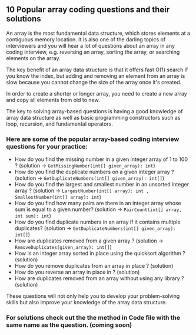 ## 10 Popular array coding questions and their solutions

An array is the most fundamental data structure, which stores elements at a contiguous memory location. It is also one of the darling topics of interviewers and you will hear a lot of questions about an array in any coding interview, e.g. reversing an array, sorting the array, or searching elements on the array.

The key benefit of an array data structure is that it offers fast O(1) search if you know the index, but adding and removing an element from an array is slow because you cannot change the size of the array once it's created.

In order to create a shorter or longer array, you need to create a new array and copy all elements from old to new.

The key to solving array-based questions is having a good knowledge of array data structure as well as basic programming constructors such as loop, recursion, and fundamental operators.

### Here are some of the popular array-based coding interview questions for your practice:

- How do you find the missing number in a given integer array of 1 to 100 ? (solution -> `GetMissingNumber(int[] given_array): int`)
- How do you find the duplicate numbers on a given integer array ? (solution -> `GetDuplicateNumbers(int[] given_array): int[]`)
- How do you find the largest and smallest number in an unsorted integer array ? (solution -> `LargestNumber(int[] array): int , SmallestNumber(int[] array): int`)
- How do you find how many pairs are there in an integer array whose sum is equal to a given number? (solution -> `PairCount(int[] array, int sum): int`)
- How do you find duplicate numbers in an array if it contains multiple duplicates? (solution -> `GetDuplicateNumbers(int[] given_array): int[]`)
- How are duplicates removed from a given array ? (solution -> `RemoveDuplicates(given_array): int[]`)
- How is an integer array sorted in place using the quicksort algorithm ? (solution)
- How do you remove duplicates from an array in place ? (solution)
- How do you reverse an array in place in ? (solution)
- How are duplicates removed from an array without using any library ? (solution)

These questions will not only help you to develop your problem-solving skills but also improve your knowledge of the array data structure.

### For solutions check out the the method in Code file with the same name as the question. (coming soon)
